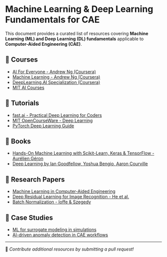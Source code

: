 # Machine Learning & Deep Learning Fundamentals for CAE

This document provides a curated list of resources covering **Machine Learning (ML) and Deep Learning (DL) fundamentals** applicable to **Computer-Aided Engineering (CAE)**.

## 📌 Courses
- [AI For Everyone - Andrew Ng (Coursera)](https://www.coursera.org/learn/ai-for-everyone)
- [Machine Learning - Andrew Ng (Coursera)](https://www.coursera.org/learn/machine-learning)
- [DeepLearning.AI Specialization (Coursera)](https://www.coursera.org/specializations/deep-learning)
- [MIT AI Courses](https://ocw.mit.edu/courses/electrical-engineering-and-computer-science/)

## 📌 Tutorials
- [fast.ai - Practical Deep Learning for Coders](https://course.fast.ai/)
- [MIT OpenCourseWare - Deep Learning](https://ocw.mit.edu/courses/electrical-engineering-and-computer-science/6-s191-introduction-to-deep-learning-january-iap-2020/)
- [PyTorch Deep Learning Guide](https://pytorch.org/tutorials/)

## 📌 Books
- [Hands-On Machine Learning with Scikit-Learn, Keras & TensorFlow - Aurélien Géron](https://www.oreilly.com/library/view/hands-on-machine-learning/9781492032632/)
- [Deep Learning by Ian Goodfellow, Yoshua Bengio, Aaron Courville](https://www.deeplearningbook.org/)

## 📌 Research Papers
- [Machine Learning in Computer-Aided Engineering](https://www.sciencedirect.com/science/article/pii/S0021999119307125)
- [Deep Residual Learning for Image Recognition - He et al.](https://arxiv.org/abs/1512.03385)
- [Batch Normalization - Ioffe & Szegedy](https://arxiv.org/abs/1502.03167)

## 📌 Case Studies
- [ML for surrogate modeling in simulations](https://arxiv.org/abs/2203.06820)
- [AI-driven anomaly detection in CAE workflows](https://arxiv.org/abs/2106.04592)

---

📌 *Contribute additional resources by submitting a pull request!*
